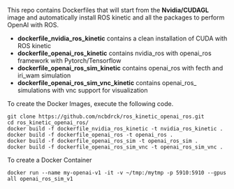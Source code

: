 This repo contains Dockerfiles that will start from the **Nvidia/CUDAGL** image and automatically install ROS kinetic and all the packages to perform OpenAI with ROS.

- **dockerfile_nvidia_ros_kinetic** contains a clean installation of CUDA with ROS kinetic
- **dockerfile_openai_ros_kinetic** contains nvidia_ros with openai_ros framework with Pytorch/Tensorflow
- **dockerfile_openai_ros_sim_kinetic** contains openai_ros with fecth and iri_wam simulation
- **dockerfile_openai_ros_sim_vnc_kinetic** contains openai_ros_ simulations with vnc support for visualization

To create the Docker Images, execute the following code. 

```
git clone https://github.com/ncbdrck/ros_kinetic_openai_ros.git
cd ros_kinetic_openai_ros/ 
docker build -f dockerfile_nvidia_ros_kinetic -t nvidia_ros_kinetic .
docker build -f dockerfile_openai_ros -t openai_ros .
docker build -f dockerfile_openai_ros_sim -t openai_ros_sim .
docker build -f dockerfile_openai_ros_sim_vnc -t openai_ros_sim_vnc .
```

To create a Docker Container

```
docker run --name my-openai-v1 -it -v ~/tmp:/mytmp -p 5910:5910 --gpus all openai_ros_sim_v1
```
